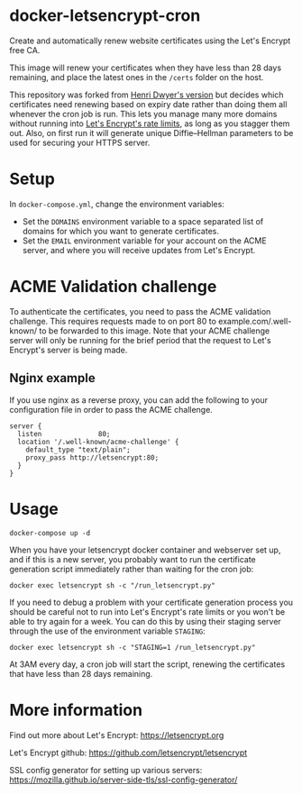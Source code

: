 # docker-letsencrypt-cron
Create and automatically renew website certificates using the Let's Encrypt free CA.

This image will renew your certificates when they have less than 28 days remaining, and place the latest ones in the `/certs` folder on the host.

This repository was forked from [Henri Dwyer's version](https://github.com/henridwyer/docker-letsencrypt-cron) but decides which certificates need renewing based on expiry date rather than doing them all whenever the cron job is run. This lets you manage many more domains without running into [Let's Encrypt's rate limits](https://community.letsencrypt.org/t/rate-limits-for-lets-encrypt/6769), as long as you stagger them out. Also, on first run it will generate unique Diffie–Hellman parameters to be used for securing your HTTPS server.

# Setup

In `docker-compose.yml`, change the environment variables:
- Set the `DOMAINS` environment variable to a space separated list of domains for which you want to generate certificates.
- Set the `EMAIL` environment variable for your account on the ACME server, and where you will receive updates from Let's Encrypt.

# ACME Validation challenge

To authenticate the certificates, you need to pass the ACME validation challenge. This requires requests made to on port 80 to example.com/.well-known/ to be forwarded to this image. Note that your ACME challenge server will only be running for the brief period that the request to Let's Encrypt's server is being made.

## Nginx example

If you use nginx as a reverse proxy, you can add the following to your configuration file in order to pass the ACME challenge.

``` nginx
server {
  listen              80;
  location '/.well-known/acme-challenge' {
    default_type "text/plain";
    proxy_pass http://letsencrypt:80;
  }
}

```

# Usage

```shell
docker-compose up -d
```

When you have your letsencrypt docker container and webserver set up, and if this is a new server, you probably want to run the certificate generation script immediately rather than waiting for the cron job:

```shell
docker exec letsencrypt sh -c "/run_letsencrypt.py"
```

If you need to debug a problem with your certificate generation process you should be careful not to run into Let's Encrypt's rate limits or you won't be able to try again for a week. You can do this by using their staging server through the use of the environment variable `STAGING`:

```shell
docker exec letsencrypt sh -c "STAGING=1 /run_letsencrypt.py"
```

At 3AM every day, a cron job will start the script, renewing the certificates that have less than 28 days remaining.

# More information

Find out more about Let's Encrypt: https://letsencrypt.org

Let's Encrypt github: https://github.com/letsencrypt/letsencrypt

SSL config generator for setting up various servers: https://mozilla.github.io/server-side-tls/ssl-config-generator/
